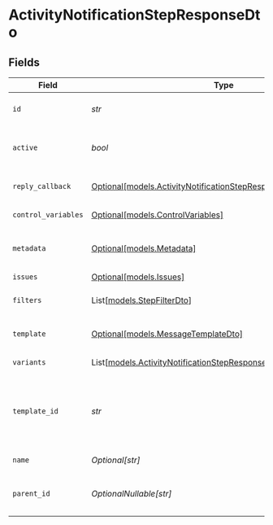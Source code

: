 # ActivityNotificationStepResponseDto


## Fields

| Field                                                                                                                              | Type                                                                                                                               | Required                                                                                                                           | Description                                                                                                                        |
| ---------------------------------------------------------------------------------------------------------------------------------- | ---------------------------------------------------------------------------------------------------------------------------------- | ---------------------------------------------------------------------------------------------------------------------------------- | ---------------------------------------------------------------------------------------------------------------------------------- |
| `id`                                                                                                                               | *str*                                                                                                                              | :heavy_check_mark:                                                                                                                 | Unique identifier of the step                                                                                                      |
| `active`                                                                                                                           | *bool*                                                                                                                             | :heavy_check_mark:                                                                                                                 | Whether the step is active or not                                                                                                  |
| `reply_callback`                                                                                                                   | [Optional[models.ActivityNotificationStepResponseDtoReplyCallback]](../models/activitynotificationstepresponsedtoreplycallback.md) | :heavy_minus_sign:                                                                                                                 | Reply callback settings                                                                                                            |
| `control_variables`                                                                                                                | [Optional[models.ControlVariables]](../models/controlvariables.md)                                                                 | :heavy_minus_sign:                                                                                                                 | Control variables                                                                                                                  |
| `metadata`                                                                                                                         | [Optional[models.Metadata]](../models/metadata.md)                                                                                 | :heavy_minus_sign:                                                                                                                 | Metadata for the workflow step                                                                                                     |
| `issues`                                                                                                                           | [Optional[models.Issues]](../models/issues.md)                                                                                     | :heavy_minus_sign:                                                                                                                 | Step issues                                                                                                                        |
| `filters`                                                                                                                          | List[[models.StepFilterDto](../models/stepfilterdto.md)]                                                                           | :heavy_check_mark:                                                                                                                 | Filter criteria for the step                                                                                                       |
| `template`                                                                                                                         | [Optional[models.MessageTemplateDto]](../models/messagetemplatedto.md)                                                             | :heavy_minus_sign:                                                                                                                 | Optional template for the step                                                                                                     |
| `variants`                                                                                                                         | List[[models.ActivityNotificationStepResponseDto](../models/activitynotificationstepresponsedto.md)]                               | :heavy_minus_sign:                                                                                                                 | Variants of the step                                                                                                               |
| `template_id`                                                                                                                      | *str*                                                                                                                              | :heavy_check_mark:                                                                                                                 | The identifier for the template associated with this step                                                                          |
| `name`                                                                                                                             | *Optional[str]*                                                                                                                    | :heavy_minus_sign:                                                                                                                 | The name of the step                                                                                                               |
| `parent_id`                                                                                                                        | *OptionalNullable[str]*                                                                                                            | :heavy_minus_sign:                                                                                                                 | The unique identifier for the parent step                                                                                          |